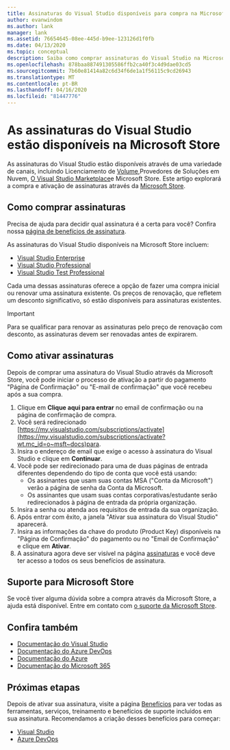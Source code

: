 ```yaml
---
title: Assinaturas do Visual Studio disponíveis para compra na Microsoft Store | Microsoft Docs
author: evanwindom
ms.author: lank
manager: lank
ms.assetid: 76654645-08ee-445d-b9ee-123126d1f0fb
ms.date: 04/13/2020
ms.topic: conceptual
description: Saiba como comprar assinaturas do Visual Studio na Microsoft Store e ative-as no portal de assinaturas do Visual Studio.
ms.openlocfilehash: 878baa887491305586ffb2ca40f3c4d9dae03cd5
ms.sourcegitcommit: 7b60e81414a82c6d34f6de1a1f56115c9cd26943
ms.translationtype: MT
ms.contentlocale: pt-BR
ms.lasthandoff: 04/16/2020
ms.locfileid: "81447776"
---
```

# <a name="visual-studio-subscriptions-are-available-through-the-microsoft-store"></a>As assinaturas do Visual Studio estão disponíveis na Microsoft Store
As assinaturas do Visual Studio estão disponíveis através de uma variedade de canais, incluindo Licenciamento de [Volume,](https://www.microsoft.com/licensing/default)Provedores de Soluções em Nuvem, [O Visual Studio Marketplace](https://marketplace.visualstudio.com/subscriptions)e Microsoft Store.  Este artigo explorará a compra e ativação de assinaturas através da [Microsoft Store](https://www.microsoft.com/search?q=visual+studio+subscription).  

## <a name="how-to-buy-subscriptions"></a>Como comprar assinaturas
Precisa de ajuda para decidir qual assinatura é a certa para você?  Confira nossa [página de benefícios de assinatura](https://visualstudio.microsoft.com/vs/benefits/).  

As assinaturas do Visual Studio disponíveis na Microsoft Store incluem:
- [Visual Studio Enterprise](https://www.microsoft.com/p/visual-studio-enterprise-subscription/dg7gmgf0dst4?activetab=pivot%3aoverviewtab)
- [Visual Studio Professional](https://www.microsoft.com/p/visual-studio-professional-subscription/dg7gmgf0dst3?activetab=pivot%3aoverviewtab)
- [Visual Studio Test Professional](https://www.microsoft.com/p/visual-studio-test-professional-subscription/dg7gmgf0dst6?activetab=pivot%3aoverviewtab)

Cada uma dessas assinaturas oferece a opção de fazer uma compra inicial ou renovar uma assinatura existente.  Os preços de renovação, que refletem um desconto significativo, só estão disponíveis para assinaturas existentes. 

> [!IMPORTANT]
> Para se qualificar para renovar as assinaturas pelo preço de renovação com desconto, as assinaturas devem ser renovadas antes de expirarem.  

## <a name="how-to-activate-subscriptions"></a>Como ativar assinaturas
Depois de comprar uma assinatura do Visual Studio através da Microsoft Store, você pode iniciar o processo de ativação a partir do pagamento "Página de Confirmação" ou "E-mail de confirmação" que você recebeu após a sua compra.

1. Clique em **Clique aqui para entrar** no email de confirmação ou na página de confirmação de compra.
2. Você será redirecionado [https://my.visualstudio.com/subscriptions/activate](https://my.visualstudio.com/subscriptions/activate?wt.mc_id=o~msft~docs)para.
3. Insira o endereço de email que exige o acesso à assinatura do Visual Studio e clique em **Continuar**.
4. Você pode ser redirecionado para uma de duas páginas de entrada diferentes dependendo do tipo de conta que você está usando:
    - Os assinantes que usam suas contas MSA ("Conta da Microsoft") verão a página de senha da Conta da Microsoft.
    - Os assinantes que usam suas contas corporativas/estudante serão redirecionados à página de entrada da própria organização.
5. Insira a senha ou atenda aos requisitos de entrada da sua organização.
6. Após entrar com êxito, a janela "Ativar sua assinatura do Visual Studio" aparecerá.
7. Insira as informações da chave do produto (Product Key) disponíveis na "Página de Confirmação" do pagamento ou no "Email de Confirmação" e clique em **Ativar**.
8. A assinatura agora deve ser visível na página [assinaturas](https://my.visualstudio.com/subscriptions?wt.mc_id=o~msft~docs) e você deve ter acesso a todos os seus benefícios de assinatura.

## <a name="support-for-microsoft-store"></a>Suporte para Microsoft Store
Se você tiver alguma dúvida sobre a compra através da Microsoft Store, a ajuda está disponível.  Entre em contato com [o suporte da Microsoft Store](https://support.microsoft.com/help/28808/microsoft-store-contact-support?ocid=MSCOMStoreFooter-ContactUs).

## <a name="see-also"></a>Confira também
- [Documentação do Visual Studio](https://docs.microsoft.com/visualstudio/)
- [Documentação do Azure DevOps](https://docs.microsoft.com/azure/devops/)
- [Documentação do Azure](https://docs.microsoft.com/azure/)
- [Documentação do Microsoft 365](https://docs.microsoft.com/microsoft-365/)

## <a name="next-steps"></a>Próximas etapas
Depois de ativar sua assinatura, visite a página [Benefícios](https://my.visualstudio.com/benefits?wt.mc_id=o~msft~docs) para ver todas as ferramentas, serviços, treinamento e benefícios de suporte incluídos em sua assinatura.  Recomendamos a criação desses benefícios para começar:
- [Visual Studio](vs-ide-benefit.md)
- [Azure DevOps](vs-azure-devops.md)